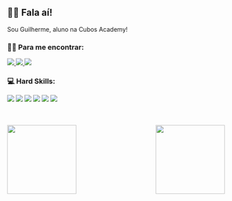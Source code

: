 ## 🤙🏼 Fala aí!

Sou Guilherme, aluno na Cubos Academy!

### 🤟🏼 Para me encontrar:
<div>
  <a href= "mailto: nevessilvagui@gmail.com">
    <img src="https://img.shields.io/badge/Gmail-D14836?style=for-the-badge&logo=gmail&logoColor=white"/>
  </a>

  <a href= "https://www.instagram.com/gui.nesi/">
    <img src="https://img.shields.io/badge/Instagram-E4405F?style=for-the-badge&logo=instagram&logoColor=white"/>
  </a>

  <a href= "https://www.linkedin.com/in/gniall/">
    <img src="https://img.shields.io/badge/LinkedIn-0077B5?style=for-the-badge&logo=linkedin&logoColor=white"/>
  </a>
</div>

### 💻 Hard Skills:

<div>
  <img src="https://img.shields.io/badge/HTML5-E34F26?style=for-the-badge&logo=html5&logoColor=white" />
  <img src="https://img.shields.io/badge/CSS3-1572B6?style=for-the-badge&logo=css3&logoColor=white" />
  <img src="https://img.shields.io/badge/JavaScript-323330?style=for-the-badge&logo=javascript&logoColor=F7DF1E" />
  <img src="https://img.shields.io/badge/React_Native-20232A?style=for-the-badge&logo=react&logoColor=61DAFB" />
  <img src="https://img.shields.io/badge/PostgreSQL-316192?style=for-the-badge&logo=postgresql&logoColor=white" />
  <img src="https://img.shields.io/badge/Node.js-339933?style=for-the-badge&logo=nodedotjs&logoColor=white" />
</div>

<br/>
<br/>
<br/>

<div>
  <img height="160em" src="https://github-readme-stats.vercel.app/api?username=GNiall&show_icons=true&theme=dark" />
  
  <img height="160em" align="right" src="https://github-readme-stats.vercel.app/api/top-langs/?username=GNiall&theme=dark" />
</div>
